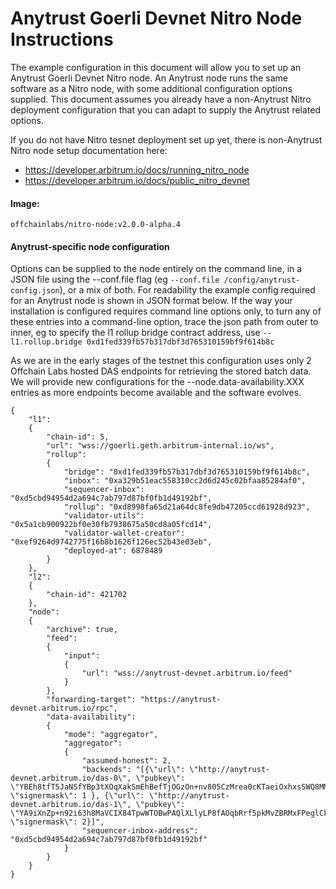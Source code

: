 # Anytrust Goerli Devnet Nitro Node Instructions
The example configuration in this document will allow you to set up an Anytrust Goerli Devnet Nitro node. An Anytrust node runs the same software as a Nitro node, with some additional configuration options supplied. This document assumes you already have a non-Anytrust Nitro deployment configuration that you can adapt to supply the Anytrust related options.

If you do not have Nitro tesnet deployment set up yet, there is non-Anytrust Nitro node setup documentation here: 
* https://developer.arbitrum.io/docs/running_nitro_node
* https://developer.arbitrum.io/docs/public_nitro_devnet

#### Image:
`offchainlabs/nitro-node:v2.0.0-alpha.4`

#### Anytrust-specific node configuration

Options can be supplied to the node entirely on the command line, in a JSON file using the --conf.file flag (eg `--conf.file /config/anytrust-config.json`), or a mix of both. For readability the example config required for an Anytrust node is shown in JSON format below. If the way your installation is configured requires command line options only, to turn any of these entries into a command-line option, trace the json path from outer to inner, eg to specify the l1 rollup bridge contract address, use `--l1.rollup.bridge 0xd1fed339fb57b317dbf3d765310159bf9f614b8c`

As we are in the early stages of the testnet this configuration uses only 2 Offchain Labs hosted DAS endpoints for retrieving the stored batch data. We will provide new configurations for the --node.data-availability.XXX entries as more endpoints become available and the software evolves.

```
{
    "l1":
    {
        "chain-id": 5,
        "url": "wss://goerli.geth.arbitrum-internal.io/ws",
        "rollup":
        {
            "bridge": "0xd1fed339fb57b317dbf3d765310159bf9f614b8c",
            "inbox": "0xa329b51eac558310cc2d6d245c02bfaa85284af0",
            "sequencer-inbox": "0xd5cbd94954d2a694c7ab797d87bf0fb1d49192bf",
            "rollup": "0xd8998fa65d21a64dc8fe9db47205ccd61928d923",
            "validator-utils": "0x5a1cb900922bf0e30fb7938675a50cd8a05fcd14",
            "validator-wallet-creator": "0xef9264d9742775f16b8b1626f126ec52b43e03eb",
            "deployed-at": 6878489
        }
    },
    "l2":
    {
        "chain-id": 421702
    },
    "node":
    {
        "archive": true,
        "feed":
        {
            "input":
            {
                "url": "wss://anytrust-devnet.arbitrum.io/feed"
            }
        },
        "forwarding-target": "https://anytrust-devnet.arbitrum.io/rpc",
        "data-availability":
        {
            "mode": "aggregator",
            "aggregator":
            {
                "assumed-honest": 2,
                "backends": "[{\"url\": \"http://anytrust-devnet.arbitrum.io/das-0\", \"pubkey\": \"YBEh8tfT5JaNSfYBp3tXOqXakSmEhBefTjOGzOn+nv805CzMrea0cKTaeiOxhxsSWQ8MMv71FbCJasbVMq5S3BqKxeWkscyGiVS2fd4nko5XnFEgrVsDBOp1hVatjlnR4RjNG8Y4usla93/H1NKarn/PDHOOPueqAKIMsF8qlnC5VIqVuE8dv4cBOAm6lirkmQKoJqhq3+urcQKwyrcqPfLUmT6nxUdgeq9qKOg7cCY40Ag7I0UA4hZmrqm+1lRlhxmdsVjbex6q16w5gN5rbVw/rjD6UQnIwTsGVk4c74CEYjzxkg1+tiX3whMgEJh6hRnjig5SfizYWgjbssu3rzYSFdDNiVa+rH1ufPF0KxESAUpzB9i+0J9rtDD3LnK1lw==\", \"signermask\": 1 }, {\"url\": \"http://anytrust-devnet.arbitrum.io/das-1\", \"pubkey\": \"YA9iXnZp+n92i63h8MaVCIX84TpwWTOBwPAQlXLlyLP8fAOqbRrf5pkMvZBRMxFPeglCk5DprBJUc4GrqLj2R7APO27QjlAb2BVd85wu8Hxwpkwd2tpkW/OwfGBMe3GJWhDwxmscShUjwpZ38sVQlT/iBy0W6O/lVu4ukwY2D56hxQxwmNcxdMMZGWScsO6AzxekxPpfWBHOnrY1GXvO53yWhiMkAQrsHmmJ0OJga180KgTTDoiw5DL78UTJfaCFdhLbjjmpCApPTGagGs5LAGhNxWczWxt7ClahsuO37ktpMVMzCE7b5V7OJfj+QXVTrAGuJ6e+yIyzT7INmkKDnGSsChfNOAxVan09cZAC/VsCgKR28UuBFQ3g21upIyAFdA==\", \"signermask\": 2}]",
                "sequencer-inbox-address": "0xd5cbd94954d2a694c7ab797d87bf0fb1d49192bf"
            }
        }
    }
}
```
